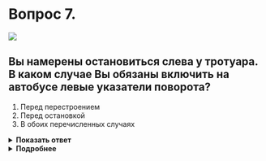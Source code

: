# Вопрос 7.

![](https://s.drom.ru/i24228/pdd/tickets/2016/1543885337.jpg)

## Вы намерены остановиться слева у тротуара. В каком случае Вы обязаны включить на автобусе левые указатели поворота?

1. Перед перестроением
2. Перед остановкой
3. В обоих перечисленных случаях

<details>
<summary><b>Показать ответ</b></summary>
Правильный ответ: 3
</details>
<details>
<summary><b>Подробнее</b></summary>
Для остановки с левой стороны дороги по ходу вашего движения необходимо совершить перестроение. Заблаговременное включение левого указателя поворота обязательно. Обязательное его включение и перед остановкой.
Правильный ответ - в обоих перечисленных случаях.
</details>